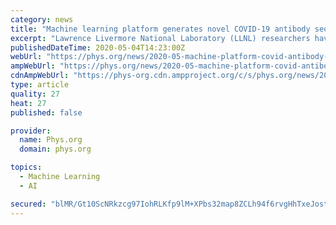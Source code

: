 ```yaml
---
category: news
title: "Machine learning platform generates novel COVID-19 antibody sequences for experimental testing"
excerpt: "Lawrence Livermore National Laboratory (LLNL) researchers have identified an initial set of therapeutic antibody sequences, designed in a few weeks using machine learning and supercomputing, aimed at binding and neutralizing SARS-CoV-2,"
publishedDateTime: 2020-05-04T14:23:00Z
webUrl: "https://phys.org/news/2020-05-machine-platform-covid-antibody-sequences.html"
ampWebUrl: "https://phys.org/news/2020-05-machine-platform-covid-antibody-sequences.amp"
cdnAmpWebUrl: "https://phys-org.cdn.ampproject.org/c/s/phys.org/news/2020-05-machine-platform-covid-antibody-sequences.amp"
type: article
quality: 27
heat: 27
published: false

provider:
  name: Phys.org
  domain: phys.org

topics:
  - Machine Learning
  - AI

secured: "blMR/Gt10ScNRkzcg97IohRLKfp9lM+XPbs32map8ZCLh94f6rvgHhTxeJostkj5JaSvL5t8KIAIy0v3LmqZu+WiF7mcJ4KRFWohpIa2EocqTXSLsAn3fP7R8cRtYeLU3/X+prCltNkT9Z+ztSwsbAfUGjQejGIa+lish/2MzaKlltj1BwnzFDxSD5KNMJQA5gNSIdcsREEn0C5pB3oBoD/yXFOX5wUKGD7kVyBpSpcyQUL1aHZIVj0BIrk93coBWnp0w9LvHfSI4BuRGuCEU1dNgqI2HfJ7C+12nt8rsBNqCr/3dXe9XQ5DOfaheD8Vu2yF95Oxg/YEJNY2j9yoXX/mxLxGNKEo/81aLh0NVrddfOHIZA2p4Ab9TVhokWg+lWEPHZoW+GN5dVs95FC3H0gv5gBgdegeNWprdrvGjWqcp91n0NAjwhJ1219MvbCTbMf+p4pyu54rFLZNxDYWzh8WP71ZNEbQIv6Q4hFqJoY=;VDbyHhEv30lxa5K8i0Z2sQ=="
---
```


